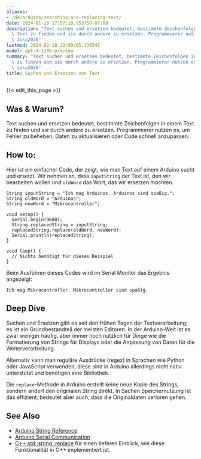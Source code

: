 ```yaml
---
aliases:
- /de/arduino/searching-and-replacing-text/
date: 2024-01-20 17:57:10.953758-07:00
description: "Text suchen und ersetzen bedeutet, bestimmte Zeichenfolgen in einem\
  \ Text zu finden und sie durch andere zu ersetzen. Programmierer nutzen es, um Fehler\
  \ zu\u2026"
lastmod: 2024-02-18 23:09:05.130545
model: gpt-4-1106-preview
summary: "Text suchen und ersetzen bedeutet, bestimmte Zeichenfolgen in einem Text\
  \ zu finden und sie durch andere zu ersetzen. Programmierer nutzen es, um Fehler\
  \ zu\u2026"
title: Suchen und Ersetzen von Text
---
```


{{< edit_this_page >}}

## Was & Warum?
Text suchen und ersetzen bedeutet, bestimmte Zeichenfolgen in einem Text zu finden und sie durch andere zu ersetzen. Programmierer nutzen es, um Fehler zu beheben, Daten zu aktualisieren oder Code schnell anzupassen.

## How to:
Hier ist ein einfacher Code, der zeigt, wie man Text auf einem Arduino sucht und ersetzt. Wir nehmen an, dass `inputString` der Text ist, den wir bearbeiten wollen und `oldWord` das Wort, das wir ersetzen möchten.

```arduino
String inputString = "Ich mag Arduinos. Arduinos sind spaßig.";
String oldWord = "Arduinos";
String newWord = "Mikrocontroller";

void setup() {
  Serial.begin(9600);
  String replacedString = inputString;
  replacedString.replace(oldWord, newWord);
  Serial.println(replacedString);
}

void loop() {
  // Nichts benötigt für dieses Beispiel
}
```
Beim Ausführen dieses Codes wird im Serial Monitor das Ergebnis angezeigt:
```
Ich mag Mikrocontroller. Mikrocontroller sind spaßig.
```

## Deep Dive
Suchen und Ersetzen gibt es seit den frühen Tagen der Textverarbeitung; es ist ein Grundbestandteil der meisten Editoren. In der Arduino-Welt ist es zwar weniger häufig, aber immer noch nützlich für Dinge wie die Formatierung von Strings für Displays oder die Anpassung von Daten für die Weiterverarbeitung.

Alternativ kann man reguläre Ausdrücke (regex) in Sprachen wie Python oder JavaScript verwenden, diese sind in Arduino allerdings nicht nativ unterstützt und benötigen eine Bibliothek.

Die `replace`-Methode in Arduino erstellt keine neue Kopie des Strings, sondern ändert den originalen String direkt. In Sachen Speichernutzung ist das effizient, bedeutet aber auch, dass die Originaldaten verloren gehen.

## See Also
- [Arduino String Reference](https://www.arduino.cc/reference/en/language/variables/data-types/string/functions/replace/)
- [Arduino Serial Communication](https://www.arduino.cc/reference/en/language/functions/communication/serial/) 
- [C++ std::string::replace](http://www.cplusplus.com/reference/string/string/replace/) für einen tieferen Einblick, wie diese Funktionalität in C++ implementiert ist.
